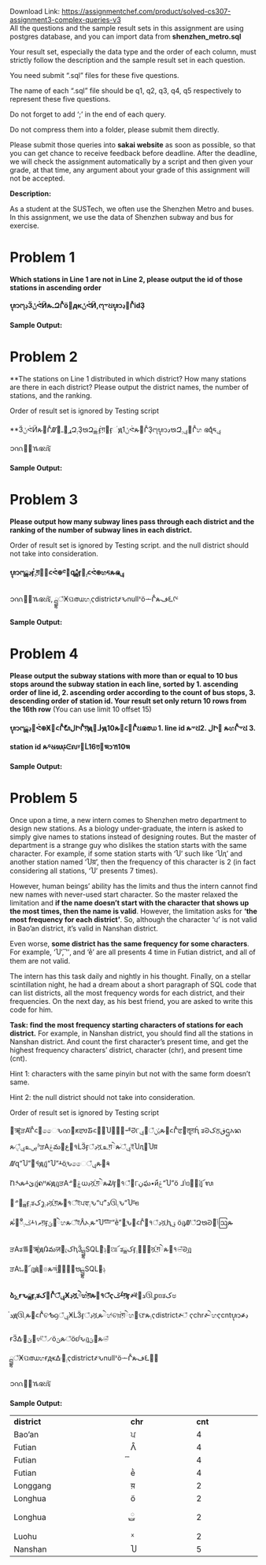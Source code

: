 Download Link: https://assignmentchef.com/product/solved-cs307-assignment3-complex-queries-v3
<br>
<strong>  </strong>All the questions and the sample result sets in this assignment are using postgres database, and you can import data from <strong>shenzhen_metro.sql</strong>

Your result set, especially the data type and the order of each column, must strictly follow the description and the sample result set in each question.

You need submit “.sql” files for these five questions.

The name of each “.sql” file should be q1, q2, q3, q4, q5 respectively to represent these five questions.

Do not forget to add ‘;’ in the end of each query.

Do not compress them into a folder, please submit them directly.

Please submit those queries into <strong>sakai website</strong> as soon as possible, so that you can get  chance to receive feedback before deadline. After the deadline, we will check the assignment automatically by a script and then given your grade, at that time, any argument about your grade of this assignment will not be accepted.

<strong>Description:                                                                                    </strong>

As a student at the SUSTech, we often use the Shenzhen Metro and buses. In this assignment, we use the data of Shenzhen subway and bus for exercise.

<h1>Problem 1</h1>

<strong>Which stations in Line 1 are not in Line 2, please output the id of those stations in ascending order</strong>

<strong>ᬌ᧗</strong><strong>ڊ</strong><strong>Ӟ</strong><strong>ݩ</strong><strong>ᕚӤጱ</strong><strong>ߺ</strong><strong>Զᒊӧࣁԫ</strong><strong>ݩ</strong><strong>ᕚӤ,᧗</strong><strong>܋</strong><strong>ଧᬌ</strong><strong>ڊ</strong><strong>᫣ᒊidҘ</strong>

<strong>Sample Output:</strong>




<h1>Problem 2</h1>

**The stations on Line 1 distributed in which district? How many stations are there in each district? Please output the district names, the number of stations, and the ranking.

Order of result set is ignored by Testing script

**ӞݩᕚӤጱ᫣ᒊ᮷ߺࣁ૲ړԶ܄ҘᬯԶ܄ྯӻํग़੝ӻંԭ1ݩᕚጱ᫣ᒊҘ᧗ᬌڊᬯԶݷ܄҅᫣ᒊහ ഭ݊զ҅ᰁݷ̶ ၥᦶ෸஺ኼഭଧᳯ᷌

<strong>Sample Output:</strong>

<h1>Problem 3</h1>

<strong>Please output how many subway lines pass through each district and the ranking of the number of subway lines in each district.</strong>

Order of result set is ignored by Testing script. and the null district should not take into consideration.

<strong>ᬌ᧗</strong><strong>ڊ</strong><strong>ྯӻ</strong><strong>܄</strong><strong>ํग़੝ࣈ᱈ᕚ᪠ᕪᬦ҅զ݊ྯӻ</strong><strong>܄</strong><strong>ࣈ᱈ᕚ᪠හᰁጱഭ</strong><strong>ݷ</strong><strong>̶̶</strong>

ၥᦶ෸஺ኼഭଧᳯ᷌, ྦྷਁӾପഝහ܄ҁdistrict҂ԅnullᕑӧᅩᒊጱفᘍᡤ

<strong>Sample Output:</strong>

<h1>Problem 4</h1>

<strong>Please output the subway stations with more than or equal to 10 bus stops around the subway station in each line, </strong><strong>sorted by 1. ascending order of line id, 2. ascending order according to the count of bus stops, 3. descending order of station id. Your result set only return 10 rows from the 16th row</strong>  (You can use limit 10 offset 15)

<strong>ᬌ᧗</strong><strong>ڊ</strong><strong>ྯ๵ᕚ᪠Ӿࣈ᱈ᒊޮᬟ</strong><strong>ل</strong><strong>Իᒊग़ԭ౲ᒵԭ10ጱࣈ᱈᫣ᒊ҅</strong><strong>ଧഭ</strong><strong>ׁ</strong><strong>ഝ 1. line id ጱ</strong><strong>܋</strong><strong>ଧ҅2. </strong><strong>ل</strong><strong>Ի᫣ ጱහᒊ</strong><strong>܋</strong><strong>ଧ҅ 3. station id ጱᴳଧ̶ᬬࢧᕮຎᵞ՗ᒫ16ত୏ᤈ</strong><strong>כ</strong><strong>ኸ10ᤈ</strong>

<strong>Sample Output:</strong>

<h1>Problem 5</h1>

Once upon a time, a new intern comes to Shenzhen metro department to design new stations. As a biology under-graduate, the intern is asked to simply give names to stations instead of designing routes. But the master of department is a strange guy who dislikes the station starts with the same character. For example, if some station starts with ‘Ⴎ’ such like ‘Ⴎԯ’ and another station named ‘Ⴎय़’, then the frequency of this character is 2 (in fact considering all stations, ‘Ⴎ’ presents 7 times).

However, human beings’ ability has the limits and thus the intern cannot find new names with never-used start character. So the master relaxed the limitation and <strong>if the name doesn’t start with the character that shows up the most times, then the name is valid</strong>. However, the limitation asks for <strong>‘the most frequency for each district’</strong>. So, although the character ‘ਪ’ is not valid in Bao’an district, it’s valid in Nanshan district.

Even worse, <strong>some district has the same frequency for some characters</strong>. For example, ‘Ⴎ’, ‘܏’, and ‘ḕ’ are all presents 4 time in Futian district, and all of them are not valid.

The intern has this task daily and nightly in his thought. Finally, on a stellar scintillation night, he had a dream about a short paragraph of SQL code that can list districts, all the most frequency words for each district, and their frequencies. On the next day, as his best friend, you are asked to write this code for him.

<strong>Task: find the most frequency starting characters of stations for each district.</strong> For example, in Nanshan district, you should find all the stations in Nanshan district. And count the first character’s present time, and get the highest frequency characters’ district, character (chr), and present time (cnt).

Hint 1: characters with the same pinyin but not with the same form doesn’t same.

Hint 2: the null district should not take into consideration.

Order of result set is ignored by Testing script

຤ॠ҅ੜA᩸ᒊ᱈ࣈෛԅᨱᨮ҅ԟਫᳪ᮱᱈ࣈࣉႮࣁݷ̶ᆐᘒ҅୮ݷ໏ݶڹਁጱࣈ᱈ᒊਫࣁॡग़ԧ҅ ತᘒکਠقဌአᬦጱݷਁ݈உࢯᵙ҅ੜAݝమ᭿ع୏१ᒫӞӻਁڊሿஉग़ེጱ̶ֺਁݷই҅Ⴎԯ޾Ⴎय़ ᮷զ“Ⴎ”୏१҅ԭฎ҅“Ⴎ”ᚆӧ֢ԅෛݷਁጱ୏१̶

֕Ոᔄጱᚆێฎํຄᴴጱ҅ԭฎੜAᓒ಑ݝ݄ധڊሿ๋ग़ེጱᮎӻ୏१ਁ҅ࣁ୮ڹఘ٭ӥ҅ݝํ“Ⴎ”ӧ ᒧݳᥝ࿢̶֕ฎ҅՜ᬮ಑ᓒ੒ྯӻ܄ತکᧆڊ܄ሿ๋ग़ጱ୏१ਁֺ҅ইਪਞ܄ԅ“ਪ”҅ܖઊ܄ԅ“Ⴎ”̶ᥝ ጱํ҅఺ဳݢ܄ᚆ۱ތग़ӻݶ໏ེහጱਁֺ҅ইᐰኦ܄ጱ“Ⴎ”̵“܏”̵“ḕ”࣐֢ԅࣈ᱈ᒊ୏१ਁڊሿԧࢥ ӧฎ᮷ਁԶᬯᘒེ҅ݳဩጱ̶

ੜAತ᯾໼ॠํԭᕣమज़௏෭کԧӞྦྷSQL᧍ݙ҅๶ଆ՜ತکྯӻڊٖٖ܄ሿ๋ग़ེጱ୏१ਁ̶ᘒ֦ฎ ੜAಓ೘՜ฎԭ҅݋๏ጱঅ๋ڊٟڊٟ֦ᬯྦྷSQL᧍ݙ̶

<strong>ձ</strong><strong>ۓ</strong><strong>ғԅྯӻ</strong><strong>܄</strong><strong>ತ</strong><strong>ک</strong><strong>᫣ᒊ</strong><strong>ݷ</strong><strong>ਁӾ</strong><strong>ڊ</strong><strong>ሿེහ๋ग़ጱ୏१ਁҁ</strong><strong>ݢ</strong><strong>ᚆํग़ӻ҂̶</strong>ֺই҅੒ܖઊ܄ᵱᥝತکಅ ํܖԭ֖ઊ܄ጱࣈ᱈ᒊ҅ଚᕹᦇݷਁӾᒫӞӻਁڊሿጱེහ҅ଚਖ਼๋ग़ེහ੒ଫጱ܄ҁdistrict҂̵ਁ ҁchr҂̵ེහҁcntᬌ҂ڊ̶

ғӞᐏ൉ݶ໏೪ᶪ֕ਁ୵ӧݶጱਁӧᦊԅฎݶ໏ጱਁ̶

ྦྷਁӾପഝහғԫᐏ൉܄ҁdistrict҂ԅnullᕑӧᅩᒊጱفᘍᡤ̶

ၥᦶ෸஺ኼഭଧᳯ᷌

<strong>Sample Output:</strong>

<table width="629">

 <tbody>

  <tr>

   <td width="298"><strong>district</strong></td>

   <td width="166"><strong>chr</strong></td>

   <td width="165"><strong>cnt</strong></td>

  </tr>

  <tr>

   <td width="298">Bao’an</td>

   <td width="166">ਪ</td>

   <td width="165">4</td>

  </tr>

  <tr>

   <td width="298">Futian</td>

   <td width="166">ᐰ</td>

   <td width="165">4</td>

  </tr>

  <tr>

   <td width="298">Futian</td>

   <td width="166">܏</td>

   <td width="165">4</td>

  </tr>

  <tr>

   <td width="298">Futian</td>

   <td width="166">ḕ</td>

   <td width="165">4</td>

  </tr>

  <tr>

   <td width="298">Longgang</td>

   <td width="166">य़</td>

   <td width="165">2</td>

  </tr>

  <tr>

   <td width="298">Longhua</td>

   <td width="166">ὄ</td>

   <td width="165">2</td>

  </tr>

  <tr>

   <td width="298">Longhua</td>

   <td width="166">࿆</td>

   <td width="165">2</td>

  </tr>

  <tr>

   <td width="298">Luohu</td>

   <td width="166">ᕁ</td>

   <td width="165">2</td>

  </tr>

  <tr>

   <td width="298">Nanshan</td>

   <td width="166">Ⴎ</td>

   <td width="165">5</td>

  </tr>

 </tbody>

</table>


